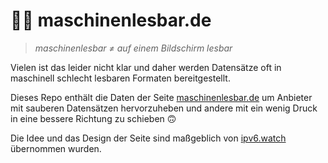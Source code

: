 # 🤖📖 maschinenlesbar.de

>  *maschinenlesbar ≠ auf einem Bildschirm lesbar*

Vielen ist das leider nicht klar und daher werden Datensätze oft in maschinell schlecht lesbaren Formaten bereitgestellt.

Dieses Repo enthält die Daten der Seite [maschinenlesbar.de](http://maschinenlesbar.de) um Anbieter mit sauberen Datensätzen hervorzuheben und andere mit ein wenig Druck in eine bessere Richtung zu schieben 🙃

Die Idee und das Design der Seite sind maßgeblich von [ipv6.watch](https://ipv6.watch) übernommen wurden.
